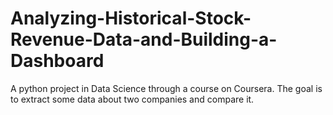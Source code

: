 # Analyzing-Historical-Stock-Revenue-Data-and-Building-a-Dashboard
A python project in Data Science through a course on Coursera. The goal is to extract some data about two companies and compare it.
